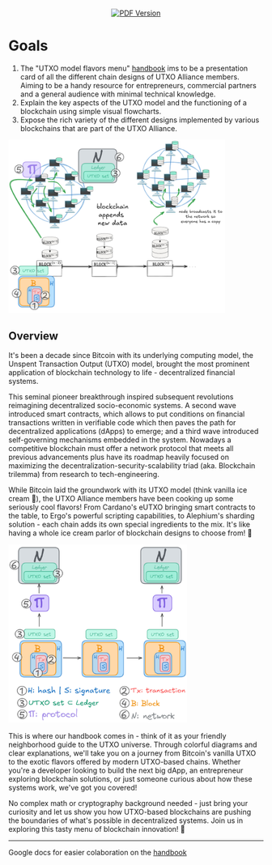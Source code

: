 <div align="center">
  <p style="margin: 20px 0;">
    <a href="https://github.com/UTXO-Alliance/handbooks/blob/main/utxo-model-flavors-menu-v2.2.pdf">
      <img src="https://img.shields.io/badge/UTXO%20Models%20Handbook-version%202.2-brightgreen?style=flat-square" alt="PDF Version" width="400">
    </a>
  </p>
</div>

# Goals
1. The "UTXO model flavors menu" [handbook](https://github.com/UTXO-Alliance/handbooks/blob/main/utxo-model-flavors-menu-v2.2.pdf) ims to be a presentation card of all the different chain designs of UTXO Alliance members. Aiming to be a handy resource for entrepreneurs, commercial partners and a general audience with minimal technical knowledge.
2. Explain the key aspects of the UTXO model and the functioning of a blockchain using simple visual flowcharts. 
3. Expose the rich variety of the different designs implemented by various blockchains that are part of the UTXO Alliance.

<img src="https://github.com/UTXO-Alliance/handbooks/blob/main/utxo-model-flavors-handbook/readme-assets/README-high-level-blockchain.png" style="width:85%; height:85%;">

## Overview
It's been a decade since Bitcoin with its underlying computing model, the Unspent Transaction Output (UTXO) model, brought the most prominent application of blockchain technology to life - decentralized financial systems.

This seminal pioneer breakthrough inspired subsequent revolutions reimagining decentralized socio-economic systems. A second wave introduced smart contracts, which allows to put conditions on financial transactions written in verifiable code which then paves the path for decentralized applications (dApps) to emerge; and a third wave introduced self-governing mechanisms embedded in the system. Nowadays a competitive blockchain must offer a network protocol that meets all previous advancements plus have its roadmap heavily focused on maximizing the decentralization-security-scalability triad (aka. Blockchain trilemma) from research to tech-engineering.

While Bitcoin laid the groundwork with its UTXO model (think vanilla ice cream 🍦), the UTXO Alliance members have been cooking up some seriously cool flavors! From Cardano's eUTXO bringing smart contracts to the table, to Ergo's powerful scripting capabilities, to Alephium's sharding solution - each chain adds its own special ingredients to the mix. It's like having a whole ice cream parlor of blockchain designs to choose from! 🍨

<img src="https://github.com/UTXO-Alliance/handbooks/blob/main/utxo-model-flavors-handbook/readme-assets/README-simple-blockchain.png" style="width:70%; height:70%;">

This is where our handbook comes in - think of it as your friendly neighborhood guide to the UTXO universe. Through colorful diagrams and clear explanations, we'll take you on a journey from Bitcoin's vanilla UTXO to the exotic flavors offered by modern UTXO-based chains. Whether you're a developer looking to build the next big dApp, an entrepreneur exploring blockchain solutions, or just someone curious about how these systems work, we've got you covered!

No complex math or cryptography background needed - just bring your curiosity and let us show you how UTXO-based blockchains are pushing the boundaries of what's possible in decentralized systems. Join us in exploring this tasty menu of blockchain innovation! 🚀

---

Google docs for easier colaboration on the [handbook](https://docs.google.com/document/d/1L4eQSjC5SLY8iDSca1FJRrNy1Dwhr2aJ3I1Y-LhpTUk/edit?usp=sharing)
